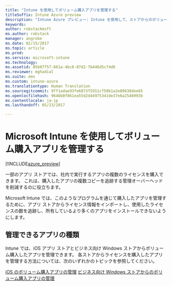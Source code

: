 ```yaml
---
title: "Intune を使用してボリューム購入アプリを管理する"
titleSuffix: Intune Azure preview
description: "Intune Azure プレビュー: Intune を使用して、ストアからのボリューム購入アプリの使用状況を管理および監視する方法について説明します。"
keywords: 
author: robstackmsft
ms.author: robstack
manager: angrobe
ms.date: 02/15/2017
ms.topic: article
ms.prod: 
ms.service: microsoft-intune
ms.technology: 
ms.assetid: 85b07f57-661a-4bc8-87d2-7b446d5cf4d6
ms.reviewer: mghadial
ms.suite: ems
ms.custom: intune-azure
ms.translationtype: Human Translation
ms.sourcegitcommit: 9ff1adae93fe6873f5551cf58b1a2e89638dee85
ms.openlocfilehash: 9646b0f861ea55d2d44975341de37e6a2548993b
ms.contentlocale: ja-jp
ms.lasthandoff: 05/23/2017

---
```


# <a name="manage-volume-purchased-apps-with-micrsoft-intune"></a>Microsoft Intune を使用してボリューム購入アプリを管理する

[!INCLUDE[azure_preview](./includes/azure_preview.md)]

一部のアプリ ストアでは、社内で実行するアプリの複数のライセンスを購入できます。 これは、購入したアプリの複数コピーを追跡する管理オーバーヘッドを削減するのに役立ちます。

Microsoft Intune では、このようなプログラムを通じて購入したアプリを管理するために、アプリ ストアからライセンス情報をインポートし、使用したライセンスの数を追跡し、所有しているより多くのアプリをインストールできないようにします。

## <a name="which-types-of-apps-can-you-manage"></a>管理できるアプリの種類

Intune では、iOS アプリ ストアとビジネス向け Windows ストアからボリューム購入したアプリを管理できます。 各ストアからライセンスを購入したアプリを管理する方法については、次のいずれかのトピックを参照してください。

[iOS のボリューム購入アプリの管理](vpp-apps-ios.md)
[ビジネス向け Windows ストアからのボリューム購入アプリの管理](windows-store-for-business.md)

